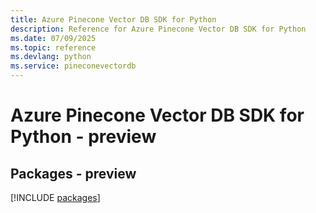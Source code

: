 ```yaml
---
title: Azure Pinecone Vector DB SDK for Python
description: Reference for Azure Pinecone Vector DB SDK for Python
ms.date: 07/09/2025
ms.topic: reference
ms.devlang: python
ms.service: pineconevectordb
---
```

# Azure Pinecone Vector DB SDK for Python - preview
## Packages - preview
[!INCLUDE [packages](pinecone-vector-db-index.md)]